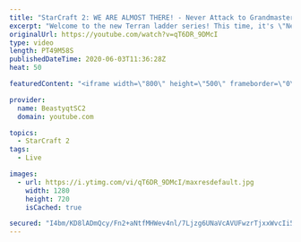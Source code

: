 ```yaml
---
title: "StarCraft 2: WE ARE ALMOST THERE! - Never Attack to Grandmaster"
excerpt: "Welcome to the new Terran ladder series! This time, it's \"Never Attack to Grandmaster!\" In this challenge, I play as Terran on the EU ladder, and in every game I'm not allowed to attack with any units except for using Ghosts. I'm allowed to make any army units for defending, as long as I don't attack"
originalUrl: https://youtube.com/watch?v=qT6DR_9DMcI
type: video
length: PT49M58S
publishedDateTime: 2020-06-03T11:36:28Z
heat: 50

featuredContent: "<iframe width=\"800\" height=\"500\" frameborder=\"0\" src=\"https://www.youtube.com/embed/qT6DR_9DMcI\" allow=\"accelerometer; autoplay; encrypted-media; gyroscope; picture-in-picture\" allowfullscreen></iframe>"

provider:
  name: BeastyqtSC2
  domain: youtube.com

topics:
  - StarCraft 2
tags:
  - Live

images:
  - url: https://i.ytimg.com/vi/qT6DR_9DMcI/maxresdefault.jpg
    width: 1280
    height: 720
    isCached: true

secured: "I4bm/KD8lADmQcy/Fn2+aNtfMHWev4nl/7Ljzg6UNaVcAVUFwzrTjxxWvcIi5AelYeYoxRXB2IgbMSGjueJ4qNOFI7iMNdwnXpfZyR26jhp5YIuJCSwtWt+QupPH3DJaQYuGNRvHQPGqpDFsO0DGaKAJyBT392xdVmM54HyT27Knu5cLZ2p99OvQ7mnTxDYpTf7Acdb5xSkQdGKA3NVYd9Ij0cSRdKZCUKWCwCLL7ANrWenK79FvW0cCG3ZfgfxHg5PIz+xNdNg8eAj2Ji32rxx2AHnYKE75iyaEBMWh+94vTUXPPL2tSomSn9pfKylrCossQ0Uq42Vr9igyO1EsPRgaQpvhTkLasNZ6iaic/L3QY7JtcHv/aEdf1QjnfriklRcj/iKUeFXhrC0mzLqffkxSW5hQvTGJ3jmqeg/B0uo=;h+HYFuQMIcYt3PtY9+X5sw=="
---
```


